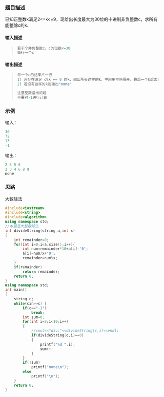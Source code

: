 ### 题目描述

已知正整数k满足2<=k<=9，现给出长度最大为30位的十进制非负整数c，求所有能整除c的k.

#### 输入描述

> ```c++
> 若干个非负整数c，c的位数<=30
> 每行一个c
> ```

#### 输出描述

> ```c++
> 每一个c的结果占一行
> 1) 若存在满足 c%k == 0 的k，输出所有这样的k，中间用空格隔开，最后一个k后面没有空格。
> 2) 若没有这样的k则输出"none"
> 
> 注意整数溢出问题
> 不要对-1进行计算
> ```

### 示例

输入：

```c++
30
72
13
-1
```

输出：

```c++
2 3 5 6
2 3 4 6 8 9
none
```

### 思路

大数除法

```c++
#include<iostream>
#include<string>
#include<algorithm>
using namespace std;
//本题是大整数除法
int divideString(string a,int x)
{
    int remainder=0;
    for(int i=0;i<a.size();i++){
        int num=remainder*10+a[i]-'0';
        a[i]=num/x+'0';
        remainder=num%x;
    }
    if(remainder)
        return remainder;
    return 0; 
} 
using namespace std;
int main()
{
    string c;
    while(cin>>c) {
        if(c=="-1")
            break;
        int sum=0;
        for(int i=2;i<10;i++)
        {
            //cout<<"div:"<<divideString(c,i)<<endl;
            if(divideString(c,i)==0)
            {
                printf("%d ",i);
                sum++;
            }
        }
        if(!sum)
            printf("none\n");
        else 
            printf("\n");        
    }
    return 0;
} 
```

